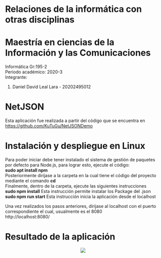# Relaciones de la informática con otras disciplinas
# Maestría en ciencias de la Información y las Comunicaciones

Informática Gr:195-2 <br>
Periodo académico: 2020-3 <br>
Integrante: 
<ol>
<li>Daniel David Leal Lara - 20202495012</li>
</ol>

# NetJSON
Esta aplicación fue realizada a partir del código que se encuentra en https://github.com/KuTuGu/NetJSONDemo
# Instalación y despliegue en Linux
Para poder iniciar debe tener instalado el sistema de gestión de paquetes por defecto para Node.js, para lograr esto, ejecute el código:<br>
  <strong>sudo apt install npm</strong><br>
Posteriormente diríjase a la carpeta en la cual tiene el código del proyecto mediante el comando <strong>cd</strong> <br>
Finalmente, dentro de la carpeta, ejecute las siguientes instrucciones <br>
<strong>sudo npm install</strong> Esta instrucción permite instalar los Package del .json <br>
<strong>sudo npm run start</strong> Esta instrucción inicia la aplicación desde el localhost <br>

Una vez realizados los pasos anteriores, dirijase al localhost con el puerto correspondiente el cual, usualmente es el 8080 <br>
http://localhost:8080/

# Resultado de la aplicación
<p align="center">
  <img src="../master/prueba/data/Imagen resultado.png">
</p>
